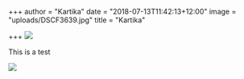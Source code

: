 +++
author = "Kartika"
date = "2018-07-13T11:42:13+12:00"
image = "uploads/DSCF3639.jpg"
title = "Kartika"

+++
![](uploads/DSCF3639.jpg)

This is a test

![](http://apd-nz-promosite.s3-website-us-east-1.amazonaws.com/uploads/APD_Black_HighRes.jpg)